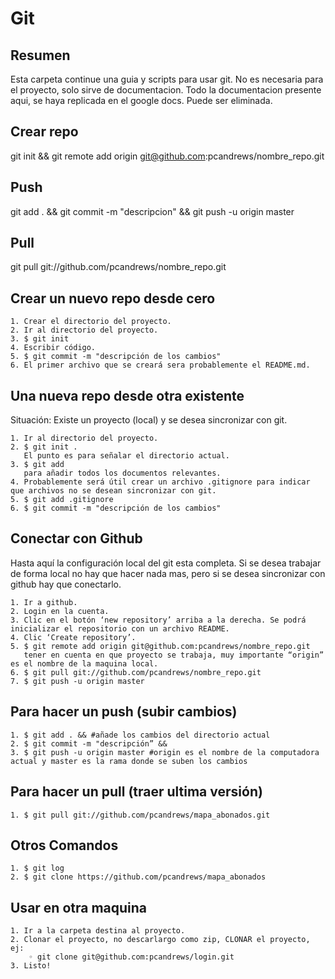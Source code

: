 # Git

## Resumen

Esta carpeta continue una guia y scripts para usar git.
No es necesaria para el proyecto, solo sirve de documentacion.
Todo la documentacion presente aqui, se haya replicada en el google docs.
Puede ser eliminada. 

## Crear repo

git init  &&
git remote add origin git@github.com:pcandrews/nombre_repo.git

## Push

git add . &&
git commit -m "descripcion" &&
git push -u origin master

## Pull

git pull git://github.com/pcandrews/nombre_repo.git

## Crear un nuevo repo desde cero 

    1. Crear el directorio del proyecto.
    2. Ir al directorio del proyecto.
    3. $ git init 
    4. Escribir código.
    5. $ git commit -m "descripción de los cambios" 
    6. El primer archivo que se creará sera probablemente el README.md.

## Una nueva repo desde otra existente

Situación: Existe un proyecto (local) y se desea sincronizar con git.

    1. Ir al directorio del proyecto.
    2. $ git init .
       El punto es para señalar el directorio actual.
    3. $ git add 
       para añadir todos los documentos relevantes.
    4. Probablemente será útil crear un archivo .gitignore para indicar que archivos no se desean sincronizar con git.
    5. $ git add .gitignore
    6. $ git commit -m "descripción de los cambios" 

## Conectar con Github

Hasta aquí la configuración local del git esta completa. Si se desea trabajar de forma local no hay que hacer nada mas, pero si se desea sincronizar con github hay que conectarlo.

    1. Ir a github.
    2. Login en la cuenta.
    3. Clic en el botón ‘new repository’ arriba a la derecha. Se podrá inicializar el repositorio con un archivo README.
    4. Clic ‘Create repository’.
    5. $ git remote add origin git@github.com:pcandrews/nombre_repo.git 
       tener en cuenta en que proyecto se trabaja, muy importante “origin” es el nombre de la maquina local.
    6. $ git pull git://github.com/pcandrews/nombre_repo.git
    7. $ git push -u origin master

## Para hacer un push (subir cambios)

    1. $ git add . && #añade los cambios del directorio actual
    2. $ git commit -m "descripción” &&
    3. $ git push -u origin master #origin es el nombre de la computadora actual y master es la rama donde se suben los cambios

## Para hacer un pull (traer ultima versión)

    1. $ git pull git://github.com/pcandrews/mapa_abonados.git

## Otros Comandos

    1. $ git log  
    2. $ git clone https://github.com/pcandrews/mapa_abonados

## Usar en otra maquina

    1. Ir a la carpeta destina al proyecto.
    2. Clonar el proyecto, no descarlargo como zip, CLONAR el proyecto, ej:
        ◦ git clone git@github.com:pcandrews/login.git
    3. Listo!
